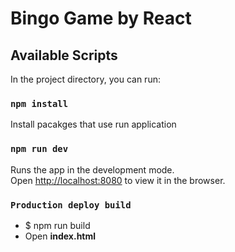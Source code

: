 # Bingo Game by React

## Available Scripts

In the project directory, you can run:

### `npm install`

Install pacakges that use run application

### `npm run dev`

Runs the app in the development mode.<br>
Open [http://localhost:8080](http://localhost:8080) to view it in the browser.


### `Production deploy build`

- $ npm run build
- Open **index.html**

